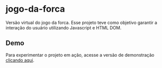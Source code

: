 # jogo-da-forca
Versão virtual do jogo da forca. Esse projeto teve como objetivo garantir a interação do usuário utilizando Javascript e HTML DOM.

## Demo

Para experimentar o projeto em ação, acesse a versão de demonstração [clicando aqui](https://esmeralda-freire.github.io/jogo-da-forca/).

